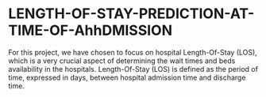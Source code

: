 # LENGTH-OF-STAY-PREDICTION-AT-TIME-OF-AhhDMISSION
For this project, we have chosen to focus on hospital Length-Of-Stay (LOS), which is a very crucial aspect of determining the wait times and beds availability in the hospitals.  Length-Of-Stay (LOS) is defined as the period of time, expressed in days, between hospital admission time and discharge time.
